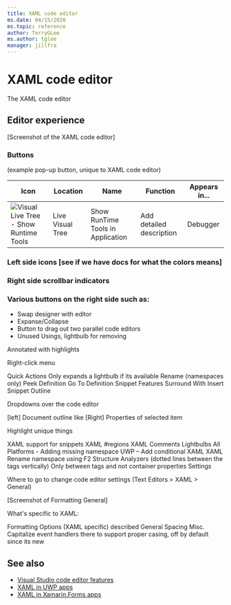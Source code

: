 ```yaml
---
title: XAML code editor
ms.date: 04/15/2020
ms.topic: reference
author: TerryGLee
ms.author: tglee
manager: jillfra
---
```

# XAML code editor

The XAML code editor

## Editor experience

[Screenshot of the XAML code editor]

### Buttons

(example pop-up button, unique to XAML code editor)




| Icon | Location | Name | Function | Appears in... |
| - | - | - | - | - |
| ![Visual Live Tree - Show Runtime Tools](/media/livetree-show-runtime-tools.png) | Live Visual Tree| Show RunTime Tools in Application | Add detailed description | Debugger |


### Left side icons [see if we have docs for what the colors means]

### Right side scrollbar indicators

### Various buttons on the right side such as:

- Swap designer with editor
- Expanse/Collapse
- Button to drag out two parallel code editors
- Unused Usings, lightbulb for removing

Annotated with highlights

Right-click menu

Quick Actions
Only expands a lightbulb if its available
Rename (namespaces only)
Peek Definition
Go To Definition
Snippet Features
Surround With
Insert Snippet
Outline

Dropdowns over the code editor

[left] Document outline like
[Right] Properties of selected item

Highlight unique things

XAML support for snippets
XAML #regions
XAML Comments
Lightbulbs
All Platforms - Adding missing namespace
UWP – Add conditional XAML
XAML Rename namespace using F2
Structure Analyzers (dotted lines between the tags vertically)
Only between tags and not container properties
Settings

Where to go to change code editor settings (Text Editors > XAML > General)

[Screenshot of Formatting General]

What's specific to XAML:

Formatting Options (XAML specific) described
General
Spacing
Misc.
Capitalize event handlers there to support proper casing, off by default since its new

## See also

- [Visual Studio code editor features](../../ide/writing-code-in-the-code-and-text-editor.md)
- [XAML in UWP apps](/windows/uwp/xaml-platform/xaml-overview)
- [XAML in Xamarin.Forms apps](/xamarin/xamarin-forms/xaml/)
